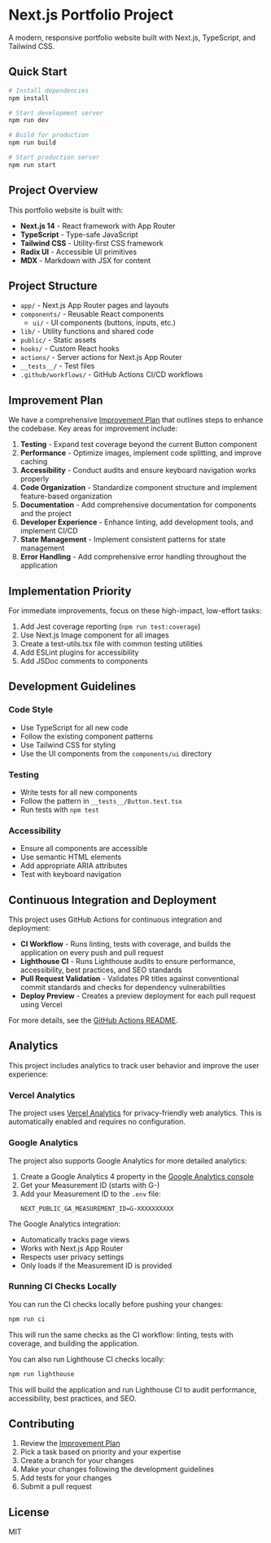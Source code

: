 # Next.js Portfolio Project

A modern, responsive portfolio website built with Next.js, TypeScript, and Tailwind CSS.

## Quick Start

```bash
# Install dependencies
npm install

# Start development server
npm run dev

# Build for production
npm run build

# Start production server
npm run start
```

## Project Overview

This portfolio website is built with:

- **Next.js 14** - React framework with App Router
- **TypeScript** - Type-safe JavaScript
- **Tailwind CSS** - Utility-first CSS framework
- **Radix UI** - Accessible UI primitives
- **MDX** - Markdown with JSX for content

## Project Structure

- `app/` - Next.js App Router pages and layouts
- `components/` - Reusable React components
  - `ui/` - UI components (buttons, inputs, etc.)
- `lib/` - Utility functions and shared code
- `public/` - Static assets
- `hooks/` - Custom React hooks
- `actions/` - Server actions for Next.js App Router
- `__tests__/` - Test files
- `.github/workflows/` - GitHub Actions CI/CD workflows

## Improvement Plan

We have a comprehensive [Improvement Plan](./improvement-plan.md) that outlines steps to enhance the codebase. Key areas
for improvement include:

1. **Testing** - Expand test coverage beyond the current Button component
2. **Performance** - Optimize images, implement code splitting, and improve caching
3. **Accessibility** - Conduct audits and ensure keyboard navigation works properly
4. **Code Organization** - Standardize component structure and implement feature-based organization
5. **Documentation** - Add comprehensive documentation for components and the project
6. **Developer Experience** - Enhance linting, add development tools, and implement CI/CD
7. **State Management** - Implement consistent patterns for state management
8. **Error Handling** - Add comprehensive error handling throughout the application

## Implementation Priority

For immediate improvements, focus on these high-impact, low-effort tasks:

1. Add Jest coverage reporting (`npm run test:coverage`)
2. Use Next.js Image component for all images
3. Create a test-utils.tsx file with common testing utilities
4. Add ESLint plugins for accessibility
5. Add JSDoc comments to components

## Development Guidelines

### Code Style

- Use TypeScript for all new code
- Follow the existing component patterns
- Use Tailwind CSS for styling
- Use the UI components from the `components/ui` directory

### Testing

- Write tests for all new components
- Follow the pattern in `__tests__/Button.test.tsx`
- Run tests with `npm test`

### Accessibility

- Ensure all components are accessible
- Use semantic HTML elements
- Add appropriate ARIA attributes
- Test with keyboard navigation

## Continuous Integration and Deployment

This project uses GitHub Actions for continuous integration and deployment:

- **CI Workflow** - Runs linting, tests with coverage, and builds the application on every push and pull request
- **Lighthouse CI** - Runs Lighthouse audits to ensure performance, accessibility, best practices, and SEO standards
- **Pull Request Validation** - Validates PR titles against conventional commit standards and checks for dependency
  vulnerabilities
- **Deploy Preview** - Creates a preview deployment for each pull request using Vercel

For more details, see the [GitHub Actions README](./.github/workflows/README.md).

## Analytics

This project includes analytics to track user behavior and improve the user experience:

### Vercel Analytics

The project uses [Vercel Analytics](https://vercel.com/analytics) for privacy-friendly web analytics. This is
automatically enabled and requires no configuration.

### Google Analytics

The project also supports Google Analytics for more detailed analytics:

1. Create a Google Analytics 4 property in the [Google Analytics console](https://analytics.google.com/)
2. Get your Measurement ID (starts with G-)
3. Add your Measurement ID to the `.env` file:
   ```
   NEXT_PUBLIC_GA_MEASUREMENT_ID=G-XXXXXXXXXX
   ```

The Google Analytics integration:

- Automatically tracks page views
- Works with Next.js App Router
- Respects user privacy settings
- Only loads if the Measurement ID is provided

### Running CI Checks Locally

You can run the CI checks locally before pushing your changes:

```bash
npm run ci
```

This will run the same checks as the CI workflow: linting, tests with coverage, and building the application.

You can also run Lighthouse CI checks locally:

```bash
npm run lighthouse
```

This will build the application and run Lighthouse CI to audit performance, accessibility, best practices, and SEO.

## Contributing

1. Review the [Improvement Plan](./improvement-plan.md)
2. Pick a task based on priority and your expertise
3. Create a branch for your changes
4. Make your changes following the development guidelines
5. Add tests for your changes
6. Submit a pull request

## License

MIT

